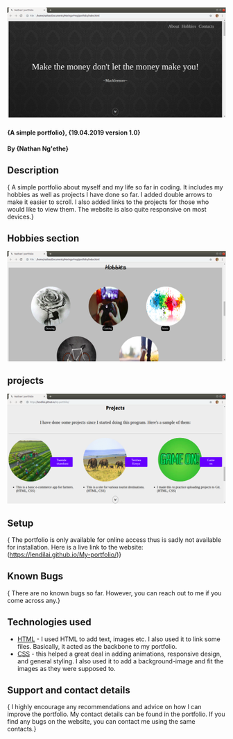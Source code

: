 # ![Nathan's portfolio](Images/Landing.png)
#### {A simple portfolio}, {19.04.2019 version 1.0}
#### By **{Nathan Ng'ethe}**
## Description
{ A simple portfolio about myself and my life so far in coding. It includes my hobbies as well as projects I have done so far. I added double arrows to make it easier to scroll. I also added links to the projects for those who would like to view them. The website is also quite responsive on most devices.}

## Hobbies section
![](Images/Hobbies.png)
## projects
![](Images/Projects.png)

## Setup
{ The portfolio is only available for online access thus is sadly not available for installation. Here is a live link to the website: (https://lendilai.github.io/My-portfolio/)}

## Known Bugs
{ There are no known bugs so far. However, you can reach out to me if you come across any.}

## Technologies used

- [HTML](https://www.w3schools.com/htmL/html_intro.asp) - I used HTML to add text, images etc. I also used it to link some files. Basically, it acted as the backbone to my portfolio.
- [CSS](https://www.w3schools.com/css/) - this helped a great deal in adding animations, responsive design, and general styling. I also used it to add a background-image and fit the images as they were supposed to.

## Support and contact details
{ I highly encourage any recommendations and advice on how I can improve the portfolio. My contact details can be found in the portfolio. If you find any bugs on the website, you can contact me using the same contacts.}
